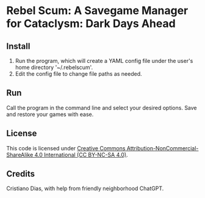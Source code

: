 # Rebel Scum: A Savegame Manager for Cataclysm: Dark Days Ahead

## Install
1. Run the program, which will create a YAML config file under the user's home directory '~/.rebelscum'.
2. Edit the config file to change file paths as needed.

## Run
Call the program in the command line and select your desired options. Save and restore your games with ease.

## License
This code is licensed under [Creative Commons Attribution-NonCommercial-ShareAlike 4.0 International (CC BY-NC-SA 4.0)](https://creativecommons.org/licenses/by-nc-sa/4.0/).

## Credits

Cristiano Dias, with help from friendly neighborhood ChatGPT.